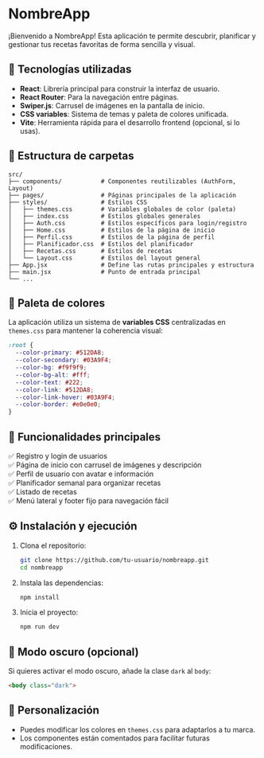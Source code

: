 # NombreApp

¡Bienvenido a NombreApp! Esta aplicación te permite descubrir, planificar y gestionar tus recetas favoritas de forma sencilla y visual.

## 🚀 Tecnologías utilizadas

- **React**: Librería principal para construir la interfaz de usuario.
- **React Router**: Para la navegación entre páginas.
- **Swiper.js**: Carrusel de imágenes en la pantalla de inicio.
- **CSS variables**: Sistema de temas y paleta de colores unificada.
- **Vite**: Herramienta rápida para el desarrollo frontend (opcional, si lo usas).

## 📁 Estructura de carpetas

```
src/
├── components/           # Componentes reutilizables (AuthForm, Layout)
├── pages/                # Páginas principales de la aplicación
├── styles/               # Estilos CSS
│   ├── themes.css        # Variables globales de color (paleta)
│   ├── index.css         # Estilos globales generales
│   ├── Auth.css          # Estilos específicos para login/registro
│   ├── Home.css          # Estilos de la página de inicio
│   ├── Perfil.css        # Estilos de la página de perfil
│   ├── Planificador.css  # Estilos del planificador
│   ├── Recetas.css       # Estilos de recetas
│   └── Layout.css        # Estilos del layout general
├── App.jsx               # Define las rutas principales y estructura
├── main.jsx              # Punto de entrada principal
└── ...
```

## 🎨 Paleta de colores

La aplicación utiliza un sistema de **variables CSS** centralizadas en `themes.css` para mantener la coherencia visual:

```css
:root {
  --color-primary: #512DA8;
  --color-secondary: #03A9F4;
  --color-bg: #f9f9f9;
  --color-bg-alt: #fff;
  --color-text: #222;
  --color-link: #512DA8;
  --color-link-hover: #03A9F4;
  --color-border: #e0e0e0;
}
```

## 📝 Funcionalidades principales

✅ Registro y login de usuarios  
✅ Página de inicio con carrusel de imágenes y descripción  
✅ Perfil de usuario con avatar e información  
✅ Planificador semanal para organizar recetas  
✅ Listado de recetas  
✅ Menú lateral y footer fijo para navegación fácil  

## ⚙️ Instalación y ejecución

1. Clona el repositorio:
   ```bash
   git clone https://github.com/tu-usuario/nombreapp.git
   cd nombreapp
   ```
2. Instala las dependencias:
   ```bash
   npm install
   ```
3. Inicia el proyecto:
   ```bash
   npm run dev
   ```

## 🌙 Modo oscuro (opcional)

Si quieres activar el modo oscuro, añade la clase `dark` al `body`:
```html
<body class="dark">
```

## 🧩 Personalización

- Puedes modificar los colores en `themes.css` para adaptarlos a tu marca.
- Los componentes están comentados para facilitar futuras modificaciones.